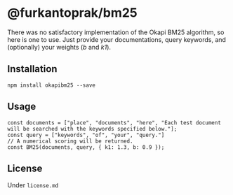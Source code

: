 # @furkantoprak/bm25
There was no satisfactory implementation of the Okapi BM25 algorithm, so here is one to use. Just provide your documentations, query keywords, and (optionally) your weights (*b* and *k1*).

## Installation
```
npm install okapibm25 --save
```
## Usage
```
const documents = ["place", "documents", "here", "Each test document will be searched with the keywords specified below."];
const query = ["keywords", "of", "your", "query."]
// A numerical scoring will be returned.
const BM25(documents, query, { k1: 1.3, b: 0.9 });
```
## License
Under `license.md`
